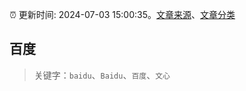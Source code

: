:alarm_clock: 更新时间: 2024-07-03 15:00:35。[文章来源](/README.md)、[文章分类](/TAGS.md)

## 百度


> 关键字：`baidu`、`Baidu`、`百度`、`文心`



